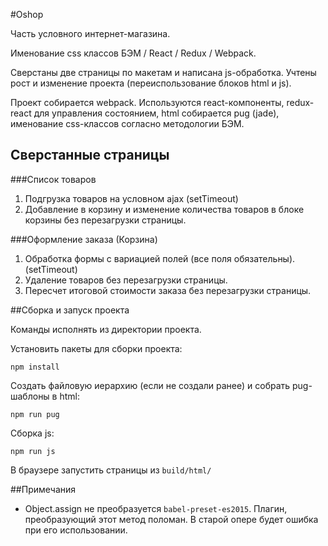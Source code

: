 #Oshop
  
  Часть условного интернет-магазина.

  Именование css классов БЭМ / React / Redux / Webpack.

  Сверстаны две страницы по макетам и написана js-обработка. Учтены рост и
изменение проекта (переиспользование блоков html и js).

  Проект собирается webpack. Используются react-компоненты, redux-react для
управления состоянием, html собирается pug (jade), именование css-классов
согласно методологии БЭМ.


## Сверстанные страницы
###Список товаров
1. Подгрузка товаров на условном ajax (setTimeout)
2. Добавление в корзину и изменение количества товаров в блоке корзины без перезагрузки страницы.

###Оформление заказа (Корзина)
1. Обработка формы с вариацией полей (все поля обязательны). (setTimeout)
2. Удаление товаров без перезагрузки страницы.
3. Пересчет итоговой стоимости заказа без перезагрузки страницы.


##Сборка и запуск проекта

  Команды исполнять из директории проекта.


  Установить пакеты для сборки проекта:
```
npm install
```

  Создать файловую иерархию (если не создали ранее) и собрать pug-шаблоны в
html:
```
npm run pug
```

  Сборка js:
```
npm run js
```

  В браузере запустить страницы из `build/html/`


##Примечания

- Object.assign не преобразуется `babel-preset-es2015`. Плагин, преобразующий
этот метод поломан. В старой опере будет ошибка при его использовании.
